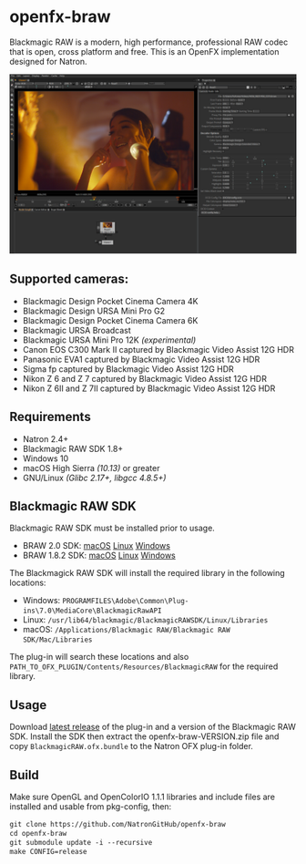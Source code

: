# openfx-braw

Blackmagic RAW is a modern, high performance, professional RAW codec that is open, cross platform and free. This is an OpenFX implementation designed for Natron.

![Screenshot](screenshot.png)

## Supported cameras:

 * Blackmagic Design Pocket Cinema Camera 4K
 * Blackmagic Design URSA Mini Pro G2
 * Blackmagic Design Pocket Cinema Camera 6K
 * Blackmagic URSA Broadcast
 * Blackmagic URSA Mini Pro 12K *(experimental)*
 * Canon EOS C300 Mark II captured by Blackmagic Video Assist 12G HDR
 * Panasonic EVA1 captured by Blackmagic Video Assist 12G HDR
 * Sigma fp captured by Blackmagic Video Assist 12G HDR
 * Nikon Z 6 and Z 7 captured by Blackmagic Video Assist 12G HDR
 * Nikon Z 6II and Z 7II captured by Blackmagic Video Assist 12G HDR

## Requirements

* Natron 2.4+
* Blackmagic RAW SDK 1.8+
* Windows 10
* macOS High Sierra *(10.13)* or greater
* GNU/Linux *(Glibc 2.17+, libgcc 4.8.5+)*

## Blackmagic RAW SDK

Blackmagic RAW SDK must be installed prior to usage.

 * BRAW 2.0 SDK: [macOS](https://www.blackmagicdesign.com/no/support/download/6307842705f14a5dbb99daa90212c4ba/Mac%20OS%20X) [Linux](https://www.blackmagicdesign.com/no/support/download/6307842705f14a5dbb99daa90212c4ba/Linux) [Windows](https://www.blackmagicdesign.com/no/support/download/6307842705f14a5dbb99daa90212c4ba/Windows)
 * BRAW 1.8.2 SDK: [macOS](https://www.blackmagicdesign.com/no/support/download/50dc232a8f8b45619ecf0d9a40f92c8d/Mac%20OS%20X) [Linux](https://www.blackmagicdesign.com/no/support/download/50dc232a8f8b45619ecf0d9a40f92c8d/Linux) [Windows](https://www.blackmagicdesign.com/no/support/download/50dc232a8f8b45619ecf0d9a40f92c8d/Windows)

The Blackmagick RAW SDK will install the required library in the following locations:

* Windows: ``PROGRAMFILES\Adobe\Common\Plug-ins\7.0\MediaCore\BlackmagicRawAPI``
* Linux: ``/usr/lib64/blackmagic/BlackmagicRAWSDK/Linux/Libraries``
* macOS: ``/Applications/Blackmagic RAW/Blackmagic RAW SDK/Mac/Libraries``

The plug-in will search these locations and also ``PATH_TO_OFX_PLUGIN/Contents/Resources/BlackmagicRAW`` for the required library.

## Usage

Download [latest release](https://github.com/NatronGitHub/openfx-braw/releases) of the plug-in and a version of the Blackmagic RAW SDK. Install the SDK then extract the openfx-braw-VERSION.zip file and copy ``BlackmagicRAW.ofx.bundle`` to the Natron OFX plug-in folder.

## Build

Make sure OpenGL and OpenColorIO 1.1.1 libraries and include files are installed and usable from pkg-config, then:

```
git clone https://github.com/NatronGitHub/openfx-braw
cd openfx-braw
git submodule update -i --recursive
make CONFIG=release
```
